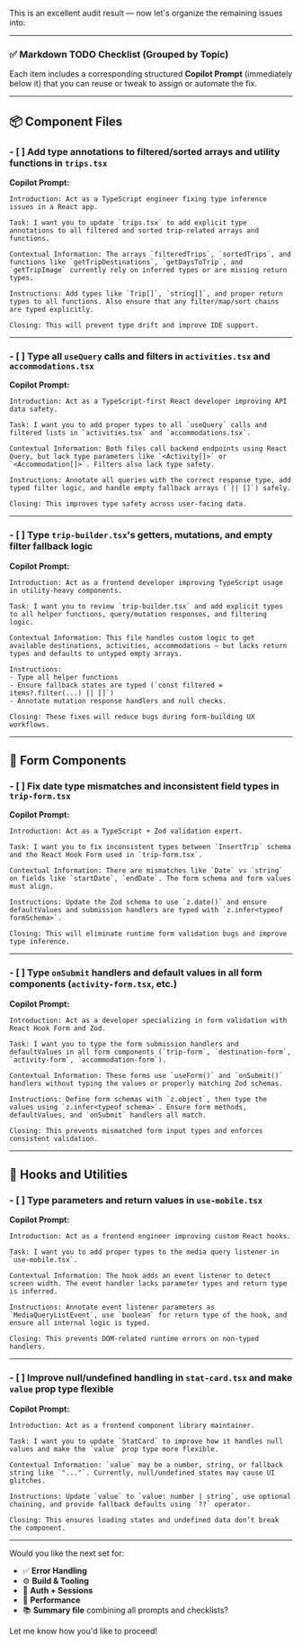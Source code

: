 This is an excellent audit result — now let's organize the remaining issues into:

---

### ✅ **Markdown TODO Checklist (Grouped by Topic)**

Each item includes a corresponding structured **Copilot Prompt** (immediately below it) that you can reuse or tweak to assign or automate the fix.

---

## 📦 Component Files

### - \[ ] Add type annotations to filtered/sorted arrays and utility functions in `trips.tsx`

**Copilot Prompt:**

```
Introduction: Act as a TypeScript engineer fixing type inference issues in a React app.

Task: I want you to update `trips.tsx` to add explicit type annotations to all filtered and sorted trip-related arrays and functions.

Contextual Information: The arrays `filteredTrips`, `sortedTrips`, and functions like `getTripDestinations`, `getDaysToTrip`, and `getTripImage` currently rely on inferred types or are missing return types.

Instructions: Add types like `Trip[]`, `string[]`, and proper return types to all functions. Also ensure that any filter/map/sort chains are typed explicitly.

Closing: This will prevent type drift and improve IDE support.
```

---

### - \[ ] Type all `useQuery` calls and filters in `activities.tsx` and `accommodations.tsx`

**Copilot Prompt:**

```
Introduction: Act as a TypeScript-first React developer improving API data safety.

Task: I want you to add proper types to all `useQuery` calls and filtered lists in `activities.tsx` and `accommodations.tsx`.

Contextual Information: Both files call backend endpoints using React Query, but lack type parameters like `<Activity[]>` or `<Accommodation[]>`. Filters also lack type safety.

Instructions: Annotate all queries with the correct response type, add typed filter logic, and handle empty fallback arrays (`|| []`) safely.

Closing: This improves type safety across user-facing data.
```

---

### - \[ ] Type `trip-builder.tsx`'s getters, mutations, and empty filter fallback logic

**Copilot Prompt:**

```
Introduction: Act as a frontend developer improving TypeScript usage in utility-heavy components.

Task: I want you to review `trip-builder.tsx` and add explicit types to all helper functions, query/mutation responses, and filtering logic.

Contextual Information: This file handles custom logic to get available destinations, activities, accommodations — but lacks return types and defaults to untyped empty arrays.

Instructions: 
- Type all helper functions
- Ensure fallback states are typed (`const filtered = items?.filter(...) || []`)
- Annotate mutation response handlers and null checks.

Closing: These fixes will reduce bugs during form-building UX workflows.
```

---

## 📝 Form Components

### - \[ ] Fix date type mismatches and inconsistent field types in `trip-form.tsx`

**Copilot Prompt:**

```
Introduction: Act as a TypeScript + Zod validation expert.

Task: I want you to fix inconsistent types between `InsertTrip` schema and the React Hook Form used in `trip-form.tsx`.

Contextual Information: There are mismatches like `Date` vs `string` on fields like `startDate`, `endDate`. The form schema and form values must align.

Instructions: Update the Zod schema to use `z.date()` and ensure defaultValues and submission handlers are typed with `z.infer<typeof formSchema>`.

Closing: This will eliminate runtime form validation bugs and improve type inference.
```

---

### - \[ ] Type `onSubmit` handlers and default values in all form components (`activity-form.tsx`, etc.)

**Copilot Prompt:**

```
Introduction: Act as a developer specializing in form validation with React Hook Form and Zod.

Task: I want you to type the form submission handlers and defaultValues in all form components (`trip-form`, `destination-form`, `activity-form`, `accommodation-form`).

Contextual Information: These forms use `useForm()` and `onSubmit()` handlers without typing the values or properly matching Zod schemas.

Instructions: Define form schemas with `z.object`, then type the values using `z.infer<typeof schema>`. Ensure form methods, defaultValues, and `onSubmit` handlers all match.

Closing: This prevents mismatched form input types and enforces consistent validation.
```

---

## 🧩 Hooks and Utilities

### - \[ ] Type parameters and return values in `use-mobile.tsx`

**Copilot Prompt:**

```
Introduction: Act as a frontend engineer improving custom React hooks.

Task: I want you to add proper types to the media query listener in `use-mobile.tsx`.

Contextual Information: The hook adds an event listener to detect screen width. The event handler lacks parameter types and return type is inferred.

Instructions: Annotate event listener parameters as `MediaQueryListEvent`, use `boolean` for return type of the hook, and ensure all internal logic is typed.

Closing: This prevents DOM-related runtime errors on non-typed handlers.
```

---

### - \[ ] Improve null/undefined handling in `stat-card.tsx` and make `value` prop type flexible

**Copilot Prompt:**

```
Introduction: Act as a frontend component library maintainer.

Task: I want you to update `StatCard` to improve how it handles null values and make the `value` prop type more flexible.

Contextual Information: `value` may be a number, string, or fallback string like `"..."`. Currently, null/undefined states may cause UI glitches.

Instructions: Update `value` to `value: number | string`, use optional chaining, and provide fallback defaults using `??` operator.

Closing: This ensures loading states and undefined data don’t break the component.
```

---

Would you like the next set for:

* ✅ **Error Handling**
* ⚙️ **Build & Tooling**
* 🔐 **Auth + Sessions**
* 🚀 **Performance**
* 📚 **Summary file** combining all prompts and checklists?

Let me know how you'd like to proceed!
